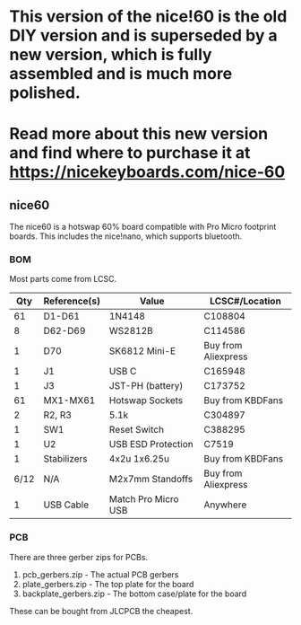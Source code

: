 # This version of the nice!60 is the old DIY version and is superseded by a new version, which is fully assembled and is much more polished.
# Read more about this new version and find where to purchase it at https://nicekeyboards.com/nice-60
## nice60

The nice60 is a hotswap 60% board compatible with Pro Micro footprint boards. This includes the nice!nano, which supports bluetooth.

### BOM
Most parts come from LCSC.

|Qty |Reference(s)   |Value              |LCSC#/Location     |
|----|---------------|-------------------|-------------------|
|61  |D1-D61         |1N4148             |C108804            |
|8   |D62-D69        |WS2812B            |C114586            |
|1   |D70            |SK6812 Mini-E      |Buy from Aliexpress|
|1   |J1             |USB C              |C165948            |
|1   |J3             |JST-PH (battery)   |C173752            |
|61  |MX1-MX61       |Hotswap Sockets    |Buy from KBDFans   |
|2   |R2, R3         |5.1k               |C304897            |
|1   |SW1            |Reset Switch       |C388295            |
|1   |U2             |USB ESD Protection |C7519              |
|1   |Stabilizers    |4x2u 1x6.25u       |Buy from KBDFans   |
|6/12|N/A            |M2x7mm Standoffs   |Buy from Aliexpress|
|1   |USB Cable      |Match Pro Micro USB|Anywhere           |

### PCB

There are three gerber zips for PCBs.

1. pcb_gerbers.zip - The actual PCB gerbers
2. plate_gerbers.zip - The top plate for the board
3. backplate_gerbers.zip - The bottom case/plate for the board

These can be bought from JLCPCB the cheapest.
